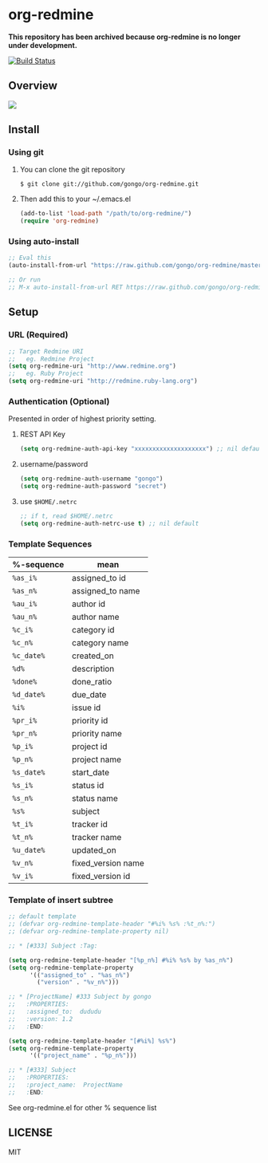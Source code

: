 org-redmine
==============================

**This repository has been archived because org-redmine is no longer under development.**

[![Build Status](https://travis-ci.org/gongo/org-redmine.svg?branch=master)](https://travis-ci.org/gongo/org-redmine)

Overview
--------------------

![](images/org-redmine.gif)

Install
--------------------

### Using git

1. You can clone the git repository

    ```
    $ git clone git://github.com/gongo/org-redmine.git
    ```

2. Then add this to your ~/.emacs.el

    ```lisp
    (add-to-list 'load-path "/path/to/org-redmine/")
    (require 'org-redmine)
    ```

### Using auto-install

```lisp
;; Eval this
(auto-install-from-url "https://raw.github.com/gongo/org-redmine/master/org-redmine.el")

;; Or run
;; M-x auto-install-from-url RET https://raw.github.com/gongo/org-redmine/master/org-redmine.el
```

Setup
--------------------

### URL (Required)

```lisp
;; Target Redmine URI
;;   eg. Redmine Project
(setq org-redmine-uri "http://www.redmine.org")
;;   eg. Ruby Project
(setq org-redmine-uri "http://redmine.ruby-lang.org")
```

### Authentication (Optional)

Presented in order of highest priority setting.

1. REST API Key

    ```lisp
    (setq org-redmine-auth-api-key "xxxxxxxxxxxxxxxxxxxx") ;; nil default
    ```

2. username/password

    ```lisp
    (setq org-redmine-auth-username "gongo")
    (setq org-redmine-auth-password "secret")
    ```

3. use `$HOME/.netrc`

    ```lisp
    ;; if t, read $HOME/.netrc
    (setq org-redmine-auth-netrc-use t) ;; nil default
    ```

### Template Sequences

| %-sequence | mean               |
|------------|--------------------|
| `%as_i%`   | assigned_to id     |
| `%as_n%`   | assigned_to name   |
| `%au_i%`   | author id          |
| `%au_n%`   | author name        |
| `%c_i%`    | category id        |
| `%c_n%`    | category name      |
| `%c_date%` | created_on         |
| `%d%`      | description        |
| `%done%`   | done_ratio         |
| `%d_date%` | due_date           |
| `%i%`      | issue id           |
| `%pr_i%`   | priority id        |
| `%pr_n%`   | priority name      |
| `%p_i%`    | project id         |
| `%p_n%`    | project name       |
| `%s_date%` | start_date         |
| `%s_i%`    | status id          |
| `%s_n%`    | status name        |
| `%s%`      | subject            |
| `%t_i%`    | tracker id         |
| `%t_n%`    | tracker name       |
| `%u_date%` | updated_on         |
| `%v_n%`    | fixed_version name |
| `%v_i%`    | fixed_version id   |

### Template of insert subtree

```lisp
;; default template
;; (defvar org-redmine-template-header "#%i% %s% :%t_n%:")
;; (defvar org-redmine-template-property nil)

;; * [#333] Subject :Tag:

(setq org-redmine-template-header "[%p_n%] #%i% %s% by %as_n%")
(setq org-redmine-template-property
      '(("assigned_to" . "%as_n%")
        ("version" . "%v_n%")))

;; * [ProjectName] #333 Subject by gongo
;;   :PROPERTIES:
;;   :assigned_to:  dududu
;;   :version: 1.2
;;   :END:

(setq org-redmine-template-header "[#%i%] %s%")
(setq org-redmine-template-property
      '(("project_name" . "%p_n%")))

;; * [#333] Subject
;;   :PROPERTIES:
;;   :project_name:  ProjectName
;;   :END:
```

See org-redmine.el for other % sequence list

LICENSE
--------------------

MIT

